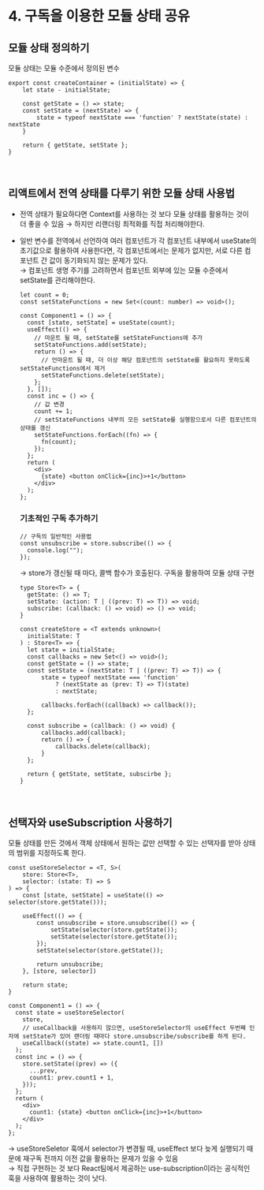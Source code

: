 # 4. 구독을 이용한 모듈 상태 공유

## 모듈 상태 정의하기

모듈 상태는 모듈 수준에서 정의된 변수

```tsx
export const createContainer = (initialState) => {
	let state - initialState;

	const getState = () => state;
	const setState = (nextState) => {
		state = typeof nextState === 'function' ? nextState(state) : nextState
	}

	return { getState, setState };
}
```

<br />

## 리액트에서 전역 상태를 다루기 위한 모듈 상태 사용법

- 전역 상태가 필요하다면 Context를 사용하는 것 보다 모듈 상태를 활용하는 것이 더 좋을 수 있음
  → 하지만 리랜더링 최적화를 직접 처리해야한다.
- 일반 변수를 전역에서 선언하여 여러 컴포넌트가 각 컴포넌트 내부에서 useState의 초기값으로 활용하여 사용한다면, 각 컴포넌트에서는 문제가 없지만, 서로 다른 컴포넌트 간 값이 동기화되지 않는 문제가 있다.  
  → 컴포넌트 생명 주기를 고려하면서 컴포넌트 외부에 있는 모듈 수준에서 setState를 관리해야한다.

  ```tsx
  let count = 0;
  const setStateFunctions = new Set<(count: number) => void>();

  const Component1 = () => {
    const [state, setState] = useState(count);
    useEffect(() => {
      // 마운트 될 때, setState를 setStateFunctions에 추가
      setStateFunctions.add(setState);
      return () => {
        // 언마운트 될 때, 더 이상 해당 컴포넌트의 setState를 활요하지 못하도록 setStateFunctions에서 제거
        setStateFunctions.delete(setState);
      };
    }, []);
    const inc = () => {
      // 값 변경
      count += 1;
      // setStateFunctions 내부의 모든 setState를 실행함으로서 다른 컴포넌트의 상태를 갱신
      setStateFunctions.forEach((fn) => {
        fn(count);
      });
    };
    return (
      <div>
        {state} <button onClick={inc}>+1</button>
      </div>
    );
  };
  ```

  ### 기초적인 구독 추가하기

  ```tsx
  // 구독의 일반적인 사용법
  const unsubscribe = store.subscribe(() => {
    console.log("");
  });
  ```

  → store가 갱신될 때 마다, 콜백 함수가 호출된다.
  구독을 활용하여 모듈 상태 구현

  ```tsx
  type Store<T> = {
  	getState: () => T;
  	setState: (action: T | ((prev: T) => T)) => void;
  	subscribe: (callback: () => void) => () => void;
  }

  const createStore = <T extends unknown>(
  	initialState: T
  ) : Store<T> => {
  	let state = initialState;
  	const callbacks = new Set<() => void>();
  	const getState = () => state;
  	const setState = (nextState: T | ((prev: T) => T)) => {
  		state = typeof nextState === 'function'
  			? (nextState as (prev: T) => T)(state)
  			: nextState;

  		callbacks.forEach((callback) => callback());
  	};

  	const subscribe = (callback: () => void) {
  		callbacks.add(callback);
  		return () => {
  			callbacks.delete(callback);
  		}
  	};

  	return { getState, setState, subscirbe };
  }
  ```

<br />

## 선택자와 useSubscription 사용하기

모듈 상태를 만든 것에서 객체 상태에서 원하는 값만 선택할 수 있는 선택자를 받아 상태의 범위를 지정하도록 한다.

```tsx
const useStoreSelector = <T, S>(
	store: Store<T>,
	selector: (state: T) => S
) => {
	const [state, setState] = useState(() => selector(store.getState()));

	useEffect(() => {
		const unsubscribe = store.unsubscribe(() => {
			setState(selector(store.getState());
			setState(selector(store.getState());
		});
		setState(selector(store.getState());

		return unsubscribe;
	}, [store, selector])

	return state;
}

const Component1 = () => {
  const state = useStoreSelector(
    store,
    // useCallback을 사용하지 않으면, useStoreSelector의 useEffect 두번째 인자에 setState가 있어 랜더링 때마다 store.unsubscribe/subscribe를 하게 된다.
    useCallback((state) => state.count1, [])
  );
  const inc = () => {
    store.setState((prev) => ({
      ...prev,
      count1: prev.count1 + 1,
    }));
  };
  return (
    <div>
      count1: {state} <button onClick={inc}>+1</button>
    </div>
  );
};
```

→ useStoreSeletor 훅에서 selector가 변경될 때, useEffect 보다 늦게 실행되기 때문에 재구독 전까지 이전 값을 활용하는 문제가 있을 수 있음  
→ 직접 구현하는 것 보다 React팀에서 제공하는 use-subscription이라는 공식적인 훅을 사용하여 활용하는 것이 낫다.
